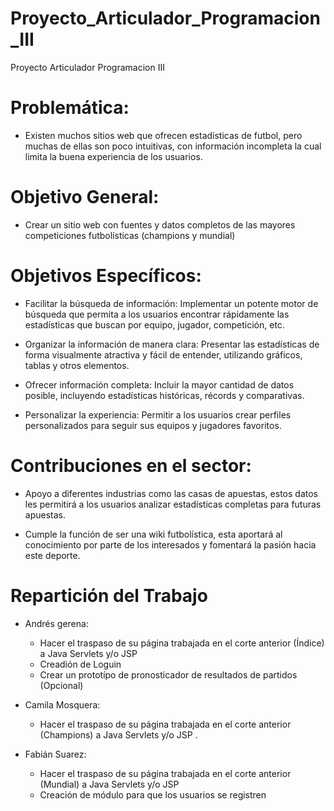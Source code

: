 # Proyecto_Articulador_Programacion_III

Proyecto Articulador Programacion III


# Problemática: 
		
- Existen muchos sitios web que ofrecen estadísticas de futbol, pero muchas de ellas son poco intuitivas, con información incompleta la cual limita la buena experiencia de los usuarios.

# Objetivo General:
		
- Crear un sitio web con fuentes y datos completos de las mayores competiciones futbolísticas (champions y mundial)


# Objetivos Específicos:
		
* Facilitar la búsqueda de información: Implementar un potente motor de búsqueda que permita a los usuarios encontrar rápidamente las estadísticas que buscan por equipo, jugador, competición, etc.
			
* Organizar la información de manera clara: Presentar las estadísticas de forma visualmente atractiva y fácil de entender, utilizando gráficos, tablas y otros elementos.
			
* Ofrecer información completa: Incluir la mayor cantidad de datos posible, incluyendo estadísticas históricas, récords y comparativas.
			
* Personalizar la experiencia: Permitir a los usuarios crear perfiles personalizados para seguir sus equipos y jugadores favoritos.

# Contribuciones en el sector:
		
- Apoyo a diferentes industrias como las casas de apuestas, estos datos les permitirá a los usuarios analizar estadísticas completas para futuras apuestas.
			
- Cumple la función de ser una wiki futbolística, esta aportará al conocimiento por parte de los interesados y fomentará la pasión hacia este deporte.
	
# Repartición del Trabajo

- Andrés gerena: 
	- Hacer el traspaso de su página trabajada en el corte anterior (Índice) a Java Servlets y/o JSP
   	- Creadión de Loguin
   	- Crear un prototípo de pronosticador de resultados de partidos (Opcional)


- Camila Mosquera: 
	- Hacer el traspaso de su página trabajada en el corte anterior (Champions) a Java Servlets y/o JSP
.

- Fabián Suarez:
	- Hacer el traspaso de su página trabajada en el corte anterior (Mundial) a Java Servlets y/o JSP
   	- Creación de módulo para que los usuarios se registren
